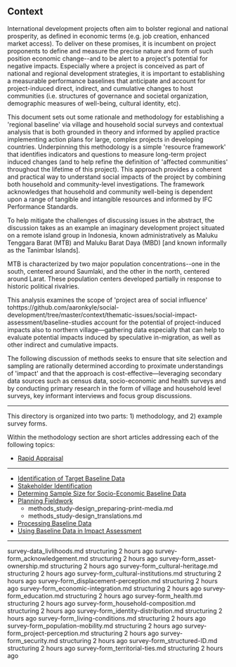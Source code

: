 ## Context

International development projects often aim to bolster regional and national prosperity, as defined in economic terms (e.g. job creation, enhanced market access).  To deliver on these promises, it is incumbent on project proponents to define and measure the precise nature and form of such position economic change--and to be alert to a project's potential for negative impacts. Especially where a project is conceived as part of national and regional development strategies, it is important to establishing a measurable performance baselines that anticipate and account for project-induced direct, indirect, and cumulative changes to host communities (i.e. structures of governance and societal organization, demographic measures of well-being,  cultural identity, etc).

This document sets out some rationale and methodology for establishing a 'regional baseline' via village and household social surveys and contextual analysis that is both grounded in theory and informed by applied practice implementing action plans for large, complex  projects in developing countries. Underpinning this methodology is a simple 'resource framework' that identifies indicators and questions to measure long-term project induced changes (and to help refine the definition of 'affected communities' throughout the lifetime of this project). This approach provides a coherent and practical way to understand social impacts of the project by combining both household and community-level investigations. The framework acknowledges that household and community well-being is dependent upon a range of tangible and intangible resources and informed by IFC Performance Standards.

To help mitigate the challenges of discussing issues in the abstract, the discussion takes as an example an imaginary development project situated on a remote island group in Indonesia, known administratively as Maluku Tenggara Barat (MTB) and Maluku Barat Daya (MBD) [and known informally as the Tanimbar Islands].

MTB is characterized by two major population concentrations--one in the south, centered around Saumlaki, and the other in the north, centered around Larat.  These population centers developed partially in response to historic political rivalries.

This analysis examines the scope of 'project area of social influence' tohttps://github.com/aaronkyle/social-development/tree/master/context/thematic-issues/social-impact-assessment/baseline-studies account for the potential of project-induced impacts also to northern village&mdash;gathering data especially that can help to evaluate potential impacts induced by speculative in-migration, as well as other indirect and cumulative impacts.

The following discussion of methods seeks to ensure that site selection and sampling are rationally determined according to proximate understandings of 'impact' and that the approach is cost-effective&mdash;leveraging secondary data sources such as census data, socio-economic and health surveys and by conducting primary research in the form of village and household level surveys, key informant interviews and focus group discussions.


---

This directory is organized into two parts: 1) methodology, and 2) example survey forms.

Within the methodology section are short articles addressing each of the following topics:

* [Rapid Appraisal](./methodology/methods_rapid-appraisal_defining-questionnaire.md)

---

* [Identification of Target Baseline Data](./methodology/methods_identifying-target-baseline-data.md)
* [Stakeholder Identification](methods_stakeholder-identification.md)
* [Determing Sample Size for Socio-Economic Baseline Data](./methodology/methods_representative-samples.md)
* [Planning Fieldwork](./methodology/methods_planning-fieldwork.md)
    - methods_study-design_preparing-print-media.md
    - methods_study-design_translations.md
* [Processing Baseline Data](./methodology/methods_data-processing.md)
* [Using Baseline Data in Impact Assessment](./methodology/methods_impact-analysis.md)


---

survey-data_livlihoods.md	structuring	2 hours ago
survey-form_acknowledgement.md	structuring	2 hours ago
survey-form_asset-ownership.md	structuring	2 hours ago
survey-form_cultural-heritage.md	structuring	2 hours ago
survey-form_cultural-institutions.md	structuring	2 hours ago
survey-form_displacement-perception.md	structuring	2 hours ago
survey-form_economic-integration.md	structuring	2 hours ago
survey-form_education.md	structuring	2 hours ago
survey-form_health.md	structuring	2 hours ago
survey-form_household-composition.md	structuring	2 hours ago
survey-form_identity-distribution.md	structuring	2 hours ago
survey-form_living-conditions.md	structuring	2 hours ago
survey-form_population-mobility.md	structuring	2 hours ago
survey-form_project-perception.md	structuring	2 hours ago
survey-form_security.md	structuring	2 hours ago
survey-form_structured-ID.md	structuring	2 hours ago
survey-form_territorial-ties.md	structuring	2 hours ago
